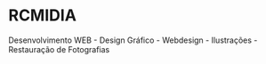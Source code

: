 # RCMIDIA
Desenvolvimento WEB - Design Gráfico - Webdesign - Ilustrações - Restauração de Fotografias

